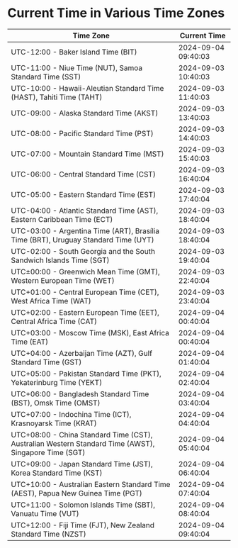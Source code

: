 # Current Time in Various Time Zones

| Time Zone | Current Time |
|-----------|--------------|
| UTC-12:00 - Baker Island Time (BIT) | 2024-09-04 09:40:03 |
| UTC-11:00 - Niue Time (NUT), Samoa Standard Time (SST) | 2024-09-03 10:40:03 |
| UTC-10:00 - Hawaii-Aleutian Standard Time (HAST), Tahiti Time (TAHT) | 2024-09-03 11:40:03 |
| UTC-09:00 - Alaska Standard Time (AKST) | 2024-09-03 13:40:03 |
| UTC-08:00 - Pacific Standard Time (PST) | 2024-09-03 14:40:03 |
| UTC-07:00 - Mountain Standard Time (MST) | 2024-09-03 15:40:03 |
| UTC-06:00 - Central Standard Time (CST) | 2024-09-03 16:40:04 |
| UTC-05:00 - Eastern Standard Time (EST) | 2024-09-03 17:40:04 |
| UTC-04:00 - Atlantic Standard Time (AST), Eastern Caribbean Time (ECT) | 2024-09-03 18:40:04 |
| UTC-03:00 - Argentina Time (ART), Brasília Time (BRT), Uruguay Standard Time (UYT) | 2024-09-03 18:40:04 |
| UTC-02:00 - South Georgia and the South Sandwich Islands Time (SGT) | 2024-09-03 19:40:04 |
| UTC±00:00 - Greenwich Mean Time (GMT), Western European Time (WET) | 2024-09-03 22:40:04 |
| UTC+01:00 - Central European Time (CET), West Africa Time (WAT) | 2024-09-03 23:40:04 |
| UTC+02:00 - Eastern European Time (EET), Central Africa Time (CAT) | 2024-09-04 00:40:04 |
| UTC+03:00 - Moscow Time (MSK), East Africa Time (EAT) | 2024-09-04 00:40:04 |
| UTC+04:00 - Azerbaijan Time (AZT), Gulf Standard Time (GST) | 2024-09-04 01:40:04 |
| UTC+05:00 - Pakistan Standard Time (PKT), Yekaterinburg Time (YEKT) | 2024-09-04 02:40:04 |
| UTC+06:00 - Bangladesh Standard Time (BST), Omsk Time (OMST) | 2024-09-04 03:40:04 |
| UTC+07:00 - Indochina Time (ICT), Krasnoyarsk Time (KRAT) | 2024-09-04 04:40:04 |
| UTC+08:00 - China Standard Time (CST), Australian Western Standard Time (AWST), Singapore Time (SGT) | 2024-09-04 05:40:04 |
| UTC+09:00 - Japan Standard Time (JST), Korea Standard Time (KST) | 2024-09-04 06:40:04 |
| UTC+10:00 - Australian Eastern Standard Time (AEST), Papua New Guinea Time (PGT) | 2024-09-04 07:40:04 |
| UTC+11:00 - Solomon Islands Time (SBT), Vanuatu Time (VUT) | 2024-09-04 08:40:04 |
| UTC+12:00 - Fiji Time (FJT), New Zealand Standard Time (NZST) | 2024-09-04 09:40:04 |
